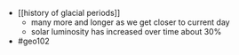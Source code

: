 - [[history of glacial periods]]
	- many more and longer as we get closer to current day
	- solar luminosity has increased over time about 30%
- #geo102 